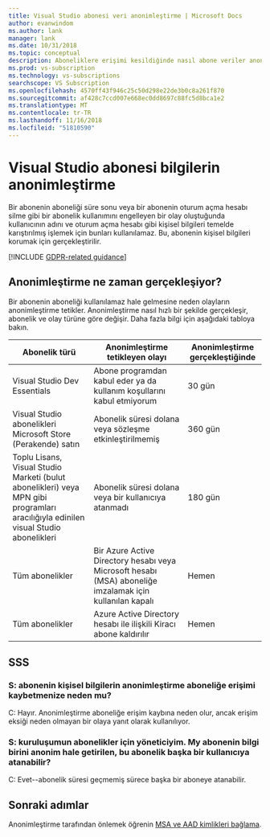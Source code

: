 ```yaml
---
title: Visual Studio abonesi veri anonimleştirme | Microsoft Docs
author: evanwindom
ms.author: lank
manager: lank
ms.date: 10/31/2018
ms.topic: conceptual
description: Aboneliklere erişimi kesildiğinde nasıl abone veriler anonimleştirilmiştir öğrenin.
ms.prod: vs-subscription
ms.technology: vs-subscriptions
searchscope: VS Subscription
ms.openlocfilehash: 4570ff43f946c25c50d298e22de3b0c8a261f870
ms.sourcegitcommit: af428c7ccd007e668ec0dd8697c88fc5d8bca1e2
ms.translationtype: MT
ms.contentlocale: tr-TR
ms.lasthandoff: 11/16/2018
ms.locfileid: "51810590"
---
```

# <a name="anonymization-of-visual-studio-subscriber-information"></a>Visual Studio abonesi bilgilerin anonimleştirme

Bir abonenin aboneliği süre sonu veya bir abonenin oturum açma hesabı silme gibi bir abonelik kullanımını engelleyen bir olay oluştuğunda kullanıcının adını ve oturum açma hesabı gibi kişisel bilgileri temelde karıştırılmış işlemek için bunları kullanılamaz.  Bu, abonenin kişisel bilgileri korumak için gerçekleştirilir.

[!INCLUDE [GDPR-related guidance](includes/gdpr-intro-sentence.md)]

## <a name="when-does-anonymization-occur"></a>Anonimleştirme ne zaman gerçekleşiyor?

Bir abonenin aboneliği kullanılamaz hale gelmesine neden olayların anonimleştirme tetikler.  Anonimleştirme nasıl hızlı bir şekilde gerçekleşir, abonelik ve olay türüne göre değişir. Daha fazla bilgi için aşağıdaki tabloya bakın.

| Abonelik türü                                                                                                                       | Anonimleştirme tetikleyen olayı                                                                                                     | Anonimleştirme gerçekleştiğinde |
|-----------------------------------------------------------------------------------------------------------------------------------------|------------------------------------------------------------------------------------------------------------|---------------------------|
| Visual Studio Dev Essentials                                                                                                            | Abone programdan kabul eder ya da kullanım koşullarını kabul etmiyorum                                    | 30 gün               |
| Visual Studio abonelikleri Microsoft Store (Perakende) satın                                                                      | Abonelik süresi dolana veya sözleşme etkinleştirilmemiş                                                                   | 360 gün                  |
| Toplu Lisans, Visual Studio Marketi (bulut abonelikleri) veya MPN gibi programları aracılığıyla edinilen visual Studio abonelikleri | Abonelik süresi dolana veya bir kullanıcıya atanmadı                                                          | 180 gün                  |
| Tüm abonelikler                                                                                                                       | Bir Azure Active Directory hesabı veya Microsoft hesabı (MSA) aboneliğe imzalamak için kullanılan kapalı | Hemen               |
| Tüm abonelikler                                                                                                                       | Azure Active Directory hesabı ile ilişkili Kiracı abone kaldırılır                                | Hemen               |

## <a name="faq"></a>SSS

### <a name="q--does-the-anonymization-of-the-subscribers-personal-information-cause-them-to-lose-access-to-the-subscription"></a>S: abonenin kişisel bilgilerin anonimleştirme aboneliğe erişimi kaybetmenize neden mu?
C: Hayır.  Anonimleştirme aboneliğe erişim kaybına neden olur, ancak erişim eksiği neden olmayan bir olaya yanıt olarak kullanılıyor.

### <a name="q--im-an-administrator-for-my-organizations-subscriptions--if-one-of-my-subscribers-information-is-anonymized-can-that-subscription-be-reassigned-to-another-user"></a>S: kuruluşumun abonelikler için yöneticiyim.  My abonenin bilgi birini anonim hale getirilen, bu abonelik başka bir kullanıcıya atanabilir?
C: Evet--abonelik süresi geçmemiş sürece başka bir aboneye atanabilir.

## <a name="next-steps"></a>Sonraki adımlar

Anonimleştirme tarafından önlemek öğrenin [MSA ve AAD kimlikleri bağlama](/azure/active-directory/b2b/add-users-administrator).
